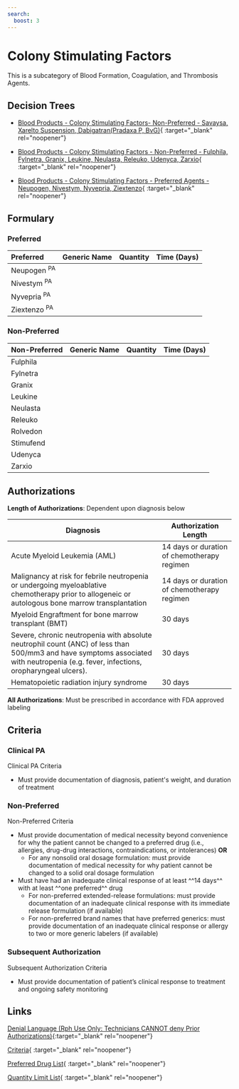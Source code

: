```yaml
---
search:
  boost: 3
---
```


# Colony Stimulating Factors

This is a subcategory of Blood Formation, Coagulation, and Thrombosis Agents.

## Decision Trees

- [Blood Products - Colony Stimulating Factors- Non-Preferred - Savaysa, Xarelto Suspension, Dabigatran(Pradaxa P, BvG)](https://forms.office.com/Pages/ResponsePage.aspx?id=nPhjxpvvj0G9PUHkbAzgaN9UYz8EqmlIs3_TYn4TbXBURVNBTjhJQlpPMlE5RFNWV1BSMVFJRDVORCQlQCN0PWcu){ :target="_blank" rel="noopener"}

- [Blood Products - Colony Stimulating Factors - Non-Preferred - Fulphila, Fylnetra, Granix, Leukine, Neulasta, Releuko, Udenyca, Zarxio](https://forms.office.com/Pages/ResponsePage.aspx?id=nPhjxpvvj0G9PUHkbAzgaN9UYz8EqmlIs3_TYn4TbXBUMjlISUY2UjhXUlVDUjJNTExLSVhSOTRHVyQlQCN0PWcu){ :target="_blank" rel="noopener"}

- [Blood Products - Colony Stimulating Factors - Preferred Agents - Neupogen, Nivestym, Nyvepria, Ziextenzo](https://forms.office.com/Pages/ResponsePage.aspx?id=nPhjxpvvj0G9PUHkbAzgaN9UYz8EqmlIs3_TYn4TbXBURTQ5OFJRTlJWTDFDQVpYQUpYNjUyOTlHRiQlQCN0PWcu){ :target="_blank" rel="noopener"}

## Formulary

### Preferred

| Preferred               | Generic Name | Quantity | Time (Days) |
|:------------------------|:-------------|:--------:|:-----------:|
| Neupogen <sup>PA</sup>  |              |          |             |
| Nivestym <sup>PA</sup>  |              |          |             |
| Nyvepria <sup>PA</sup>  |              |          |             |
| Ziextenzo <sup>PA</sup> |              |          |             |

### Non-Preferred

| Non-Preferred | Generic Name | Quantity | Time (Days) |
|:--------------|:-------------|:--------:|:-----------:|
| Fulphila      |              |          |             |
| Fylnetra      |              |          |             |
| Granix        |              |          |             |
| Leukine       |              |          |             |
| Neulasta      |              |          |             |
| Releuko       |              |          |             |
| Rolvedon      |              |          |             |
| Stimufend     |              |          |             |
| Udenyca       |              |          |             |
| Zarxio        |              |          |             |

## Authorizations

**Length of Authorizations**: Dependent upon diagnosis below

| Diagnosis                                                                                                                                                                           | Authorization Length                             |
|-------------------------------------------------------------------------------------------------------------------------------------------------------------------------------------|---------------------------------------------|
| Acute Myeloid Leukemia (AML)                                                                                                                                                        | 14 days or duration of chemotherapy regimen |
| Malignancy at risk for febrile neutropenia or undergoing myeloablative chemotherapy prior to allogeneic or autologous bone marrow transplantation                                   | 14 days or duration of chemotherapy regimen |
| Myeloid Engraftment for bone marrow transplant (BMT)                                                                                                                                | 30 days                                     |
| Severe, chronic neutropenia with absolute neutrophil count (ANC) of less than 500/mm3 and have symptoms associated with neutropenia (e.g. fever, infections, oropharyngeal ulcers). | 30 days                                     |
| Hematopoietic radiation injury syndrome                                                                                                                                             | 30 days                                     |

**All Authorizations**: Must be prescribed in accordance with FDA approved labeling

## Criteria

### Clinical PA

Clinical PA Criteria

- Must provide documentation of diagnosis, patient's weight, and duration of treatment

### Non-Preferred

Non-Preferred Criteria

-   Must provide documentation of medical necessity beyond convenience for why the patient cannot be changed to a preferred drug (i.e., allergies, drug-drug interactions, contraindications, or intolerances) **OR**
    -   For any nonsolid oral dosage formulation: must provide documentation of medical necessity for why patient cannot be changed to a solid oral dosage formulation
-   Must have had an inadequate clinical response of at least ^^14 days^^ with at least ^^one preferred^^ drug
    -   For non-preferred extended-release formulations: must provide documentation of an inadequate clinical response with its immediate release formulation (if available)
    -   For non-preferred brand names that have preferred generics: must provide documentation of an inadequate clinical response or allergy to two or more generic labelers (if available)

### Subsequent Authorization

Subsequent Authorization Criteria

-   Must provide documentation of patient’s clinical response to treatment and ongoing safety monitoring

## Links

[Denial Language (Rph Use Only: Technicians CANNOT deny Prior Authorizations)](https://mygainwell-my.sharepoint.com.mcas.ms/:w:/r/personal/rachel_carpenter_gainwelltechnologies_com/_layouts/15/Doc.aspx?sourcedoc=%7BCD777F63-7F18-4713-8D6A-B043BEE631F5%7D&file=Denial%20Language%20Updated%2009112023.docx&action=embedview&mobileredirect=true&wdStartOn=8&cid=f4472ece-6d4f-4694-b0c5-c150a2f53fea){:target="_blank" rel="noopener"}

[Criteria](https://medicaid.ohio.gov/static/PHM/drug-coverage/20231001+UPDL+Criteria+_v2.FINAL.pdf#page=13){ :target="_blank" rel="noopener"}

[Preferred Drug List](https://medicaid.ohio.gov/static/PHM/drug-coverage/20231001_UPDL_V2.FINAL.hyperlinks_added.pdf#page=9){ :target="_blank" rel="noopener"}

[Quantity Limit List](https://spbm.medicaid.ohio.gov/SPDocumentLibrary/DocumentLibrary/UPDL/Quantity%20Limits.pdf){ :target="_blank" rel="noopener"}
